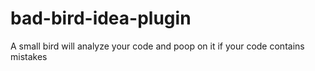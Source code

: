 # bad-bird-idea-plugin

A small bird will analyze your code and poop on it if your code contains mistakes
